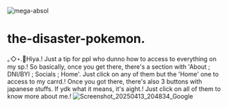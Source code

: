 ![mega-absol](https://github.com/user-attachments/assets/e71ff9be-5620-45aa-aa31-a844a81e8188)
# the-disaster-pokemon.
｡◇⋆.🫧Hiya.! Just a tip for ppl who dunno how to access to everything on my sp.!
So basically, once you get there, there's a section with 'About ; DNI/BYI ; Socials ; Home'. Just click on any of them but the 'Home' one to access to my carrd.! Once you got there, there's also 3 buttons with japanese stuffs. If ydk what it means, it's aight.! Just click on all of them to know more about me.!
![Screenshot_20250413_204834_Google](https://github.com/user-attachments/assets/ad7b6c5b-3a08-497b-8e7e-4d33b0103e4a)
